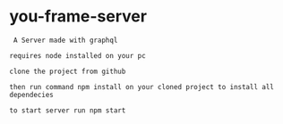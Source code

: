 # you-frame-server
` A Server made with graphql`

 `requires node installed on your pc`
 
 `clone the project from github`
 
`then run command npm install on your cloned project to install all dependecies`

`to start server run npm start`
